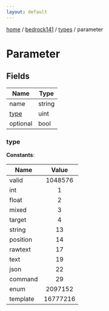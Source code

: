 ```yaml
---
layout: default
---
```


[home](/)  /  [bedrock141](/protocol/bedrock141)  /  [types](/protocol/bedrock141/types)  /  parameter

# Parameter

## Fields

Name | Type
---|---
name | string
[type](#type) | uint
optional | bool

### type

**Constants**:

Name | Value
---|:---:
valid | 1048576
int | 1
float | 2
mixed | 3
target | 4
string | 13
position | 14
rawtext | 17
text | 19
json | 22
command | 29
enum | 2097152
template | 16777216
